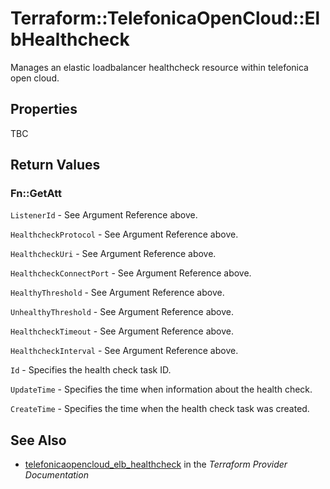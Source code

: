 # Terraform::TelefonicaOpenCloud::ElbHealthcheck

Manages an elastic loadbalancer healthcheck resource within telefonica open cloud.

## Properties

TBC

## Return Values

### Fn::GetAtt

`ListenerId` - See Argument Reference above.

`HealthcheckProtocol` - See Argument Reference above.

`HealthcheckUri` - See Argument Reference above.

`HealthcheckConnectPort` - See Argument Reference above.

`HealthyThreshold` - See Argument Reference above.

`UnhealthyThreshold` - See Argument Reference above.

`HealthcheckTimeout` - See Argument Reference above.

`HealthcheckInterval` - See Argument Reference above.

`Id` - Specifies the health check task ID.

`UpdateTime` - Specifies the time when information about the health check.

`CreateTime` - Specifies the time when the health check task was created.

## See Also

* [telefonicaopencloud_elb_healthcheck](https://www.terraform.io/docs/providers/telefonicaopencloud/r/elb_healthcheck.html) in the _Terraform Provider Documentation_